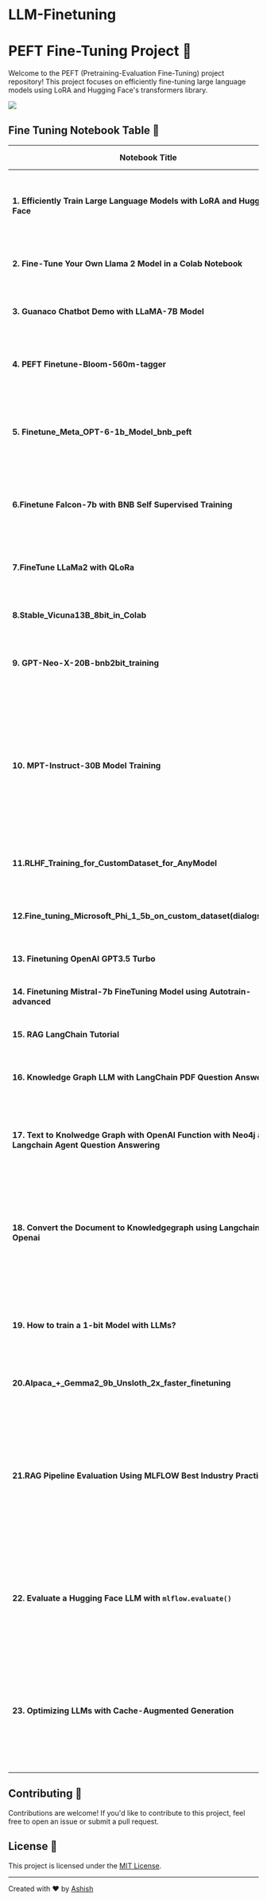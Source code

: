 # LLM-Finetuning

# PEFT Fine-Tuning Project 🚀

Welcome to the PEFT (Pretraining-Evaluation Fine-Tuning) project repository! This project focuses on efficiently fine-tuning large language models using LoRA and Hugging Face's transformers library.

![](https://huggingface.co/datasets/trl-internal-testing/example-images/resolve/main/images/trl_overview.png)

## Fine Tuning Notebook Table 📑

| Notebook Title                                                                                               | Description                                                                                                                                                                                   | Colab Badge                                                                                                                                                                                                                         |
| ------------------------------------------------------------------------------------------------------------ | --------------------------------------------------------------------------------------------------------------------------------------------------------------------------------------------- | ----------------------------------------------------------------------------------------------------------------------------------------------------------------------------------------------------------------------------------- |
| **1. Efficiently Train Large Language Models with LoRA and Hugging Face**                              | Details and code for efficient training of large language models using LoRA and Hugging Face.                                                                                                 | [![Open in Colab](https://colab.research.google.com/assets/colab-badge.svg)](https://colab.research.google.com/github/ashishpatel26/LLM-Finetuning/blob/main/1.Efficiently_train_Large_Language_Models_with_LoRA_and_Hugging_Face.ipynb) |
| **2. Fine-Tune Your Own Llama 2 Model in a Colab Notebook**                                            | Guide to fine-tuning your Llama 2 model using Colab.                                                                                                                                          | [![Open in Colab](https://colab.research.google.com/assets/colab-badge.svg)](https://colab.research.google.com/github/ashishpatel26/LLM-Finetuning/blob/main/2.Fine_Tune_Your_Own_Llama_2_Model_in_a_Colab_Notebook.ipynb)               |
| **3. Guanaco Chatbot Demo with LLaMA-7B Model**                                                        | Showcase of a chatbot demo powered by LLaMA-7B model.                                                                                                                                         | [![Open in Colab](https://colab.research.google.com/assets/colab-badge.svg)](https://colab.research.google.com/github/ashishpatel26/LLM-Finetuning/blob/main/3.Guanaco%20Chatbot%20Demo%20with%20LLaMA-7B%20Model.ipynb)                 |
| **4. PEFT Finetune-Bloom-560m-tagger**                                                                 | Project details for PEFT Finetune-Bloom-560m-tagger.                                                                                                                                          | [![Open in Colab](https://colab.research.google.com/assets/colab-badge.svg)](https://colab.research.google.com/github/ashishpatel26/LLM-Finetuning/blob/main/4.PEFT%20Finetune-Bloom-560m-tagger.ipynb#scrollTo=MDqJWba-tpnv)            |
| **5. Finetune_Meta_OPT-6-1b_Model_bnb_peft**                                                           | Details and guide for finetuning the Meta OPT-6-1b Model using PEFT and Bloom-560m-tagger.                                                                                                    | [![Open in Colab](https://colab.research.google.com/assets/colab-badge.svg)](https://colab.research.google.com/github/ashishpatel26/LLM-Finetuning/blob/main/5.Finetune_Meta_OPT-6-1b_Model_bnb_peft.ipynb)                              |
| **6.Finetune Falcon-7b with BNB Self Supervised Training**                                             | Guide for finetuning Falcon-7b using BNB self-supervised training.                                                                                                                            | [![Open in Colab](https://colab.research.google.com/assets/colab-badge.svg)](https://colab.research.google.com/github/ashishpatel26/LLM-Finetuning/blob/main/6.Finetune%20Falcon-7b%20with%20BNB%20Self%20Supervised%20Training.ipynb)   |
| **7.FineTune LLaMa2 with QLoRa**                                                                       | Guide to fine-tune the Llama 2 7B pre-trained model using the PEFT library and QLoRa method                                                                                                   | [![Open in Colab](https://colab.research.google.com/assets/colab-badge.svg)](https://colab.research.google.com/github/ashishpatel26/LLM-Finetuning/blob/main/7.FineTune_LLAMA2_with_QLORA.ipynb)                                         |
| **8.Stable_Vicuna13B_8bit_in_Colab**                                                                   | Guide of Fine Tuning Vecuna 13B_8bit                                                                                                                                                          | [![Open in Colab](https://colab.research.google.com/assets/colab-badge.svg)](https://colab.research.google.com/github/ashishpatel26/LLM-Finetuning/blob/main/8.Stable_Vicuna13B_8bit_in_Colab.ipynb)                                     |
| **9. GPT-Neo-X-20B-bnb2bit_training**                                                                  | Guide How to train the GPT-NeoX-20B model using bfloat16 precision                                                                                                                            | [![Open in Colab](https://colab.research.google.com/assets/colab-badge.svg)](https://colab.research.google.com/github/ashishpatel26/LLM-Finetuning/blob/main/9.GPT-neo-x-20B-bnb_4bit_training.ipynb)                                    |
| **10. MPT-Instruct-30B Model Training**                                                                | MPT-Instruct-30B is a large language model from MosaicML that is trained on a dataset of short-form instructions. It can be used to follow instructions, answer questions, and generate text. | [![Open in Colab](https://colab.research.google.com/assets/colab-badge.svg)](https://colab.research.google.com/github/ashishpatel26/LLM-Finetuning/blob/main/10.MPT_Instruct_30B.ipynb)                                                  |
| **11.RLHF_Training_for_CustomDataset_for_AnyModel**                                                    | How train a Model with RLHF training on any LLM model with custom dataset                                                                                                                     | [![Open in Colab](https://colab.research.google.com/assets/colab-badge.svg)](https://colab.research.google.com/github/ashishpatel26/LLM-Finetuning/blob/main/11_RLHF_Training_for_CustomDataset_for_AnyModel.ipynb)                      |
| **12.Fine_tuning_Microsoft_Phi_1_5b_on_custom_dataset(dialogstudio)**                                  | How train a model with trl SFT Training on Microsoft Phi 1.5 with custom                                                                                                                      | [![Open in Colab](https://colab.research.google.com/assets/colab-badge.svg)](https://colab.research.google.com/github/ashishpatel26/LLM-Finetuning/blob/main/12_Fine_tuning_Microsoft_Phi_1_5b_on_custom_dataset(dialogstudio).ipynb)    |
| **13. Finetuning OpenAI GPT3.5 Turbo**                                                                 | How to finetune GPT 3.5 on your own data                                                                                                                                                      | [![Open in Colab](https://colab.research.google.com/assets/colab-badge.svg)](https://colab.research.google.com/github/ashishpatel26/LLM-Finetuning/blob/main/13.Fine_tuning_OpenAI_GPT_3_5_turbo.ipynb)                                  |
| **14. Finetuning Mistral-7b FineTuning Model using Autotrain-advanced**                                | How to finetune Mistral-7b using autotrained-advanced                                                                                                                                         | [![Open in Colab](https://colab.research.google.com/assets/colab-badge.svg)](https://colab.research.google.com/github/ashishpatel26/LLM-Finetuning/blob/main/14.Finetuning_Mistral_7b_Using_AutoTrain.ipynb)                             |
| **15. RAG LangChain Tutorial**                                                                         | How to Use RAG using LangChain                                                                                                                                                                | [![Open in Colab](https://colab.research.google.com/assets/colab-badge.svg)](https://colab.research.google.com/github/ashishpatel26/LLM-Finetuning/blob/main/15.RAG_LangChain.ipynb)                                                     |
| **16. Knowledge Graph LLM with LangChain PDF Question Answering**                                      | How to build knowledge graph with pdf question answering                                                                                                                                      | [![Open in Colab](https://colab.research.google.com/assets/colab-badge.svg)](https://colab.research.google.com/github/ashishpatel26/LLM-Finetuning/blob/main/16.Neo4j_and_LangChain_for_Enhanced_Question_Answering.ipynb)               |
| **17. Text to Knolwedge Graph with OpenAI Function with Neo4j and Langchain Agent Question Answering** | How to build knowledge graph from text or Pdf Document with pdf question Answering                                                                                                            | [![Open in Colab](https://colab.research.google.com/assets/colab-badge.svg)](https://colab.research.google.com/github/ashishpatel26/LLM-Finetuning/blob/main/17.OpenAI_Constructing_Graph_for_Questio_Answer.ipynb)                      |
| **18. Convert the Document to Knowledgegraph using Langchain and Openai**                              | This notebook is help you to understand how easiest way you can convert your any documents into Knowledgegraph for your next RAG based Application                                            | [![Open in Colab](https://colab.research.google.com/assets/colab-badge.svg)](https://colab.research.google.com/github/ashishpatel26/LLM-Finetuning/blob/main/18.Convert_Document_to_Knowledge_Graph_Langchain_Openai.ipynb)              |
| **19. How to train a 1-bit Model with LLMs?**                                                          | This notebook is help you to train a model with 1-bit and 2-bit quantization method using hqq framework                                                                                       | [![Open in Colab](https://colab.research.google.com/assets/colab-badge.svg)](https://colab.research.google.com/github/ashishpatel26/LLM-Finetuning/blob/main/19.HQQ_1bit_ipynb.ipynb)                                                    |
| **20.Alpaca_+_Gemma2_9b_Unsloth_2x_faster_finetuning**                                                 | This notebook is help you to train a model with gemma2 9b                                                                                                                                     | [![Open in Colab](https://colab.research.google.com/assets/colab-badge.svg)](https://colab.research.google.com/github/ashishpatel26/LLM-Finetuning/blob/main/20.Alpaca_%2B_Gemma2_9b_Unsloth_2x_faster_finetuning.ipynb)                 |
| **21.RAG Pipeline Evaluation Using MLFLOW Best Industry Practice**                                     | This notebook provides a comprehensive guide to evaluating the 21 RAG (Retrieve-then-Answer Generation) pipeline using MLFLOW, adhering to best industry practices.                           | [![Open in Colab](https://colab.research.google.com/assets/colab-badge.svg)](https://colab.research.google.com/github/ashishpatel26/LLM-Finetuning/blob/main/21_RAG_Pipeline_Evaluation_Using_MLFLOW_Best_Industry_Practise.ipynb)       |
| **22. Evaluate a Hugging Face LLM with `mlflow.evaluate()`**                                         | This notebook provides a comprehensive guide on evaluating a Hugging Face Language Learning Model (LLM) using mlflow_evaluate.                                                                | [![Open in Colab](https://colab.research.google.com/assets/colab-badge.svg)](https://colab.research.google.com/github/ashishpatel26/LLM-Finetuning/blob/main/22.Evaluate_a_Hugging_Face_LLM_with_mlflow_evaluate.ipynb)                  |
| **23. Optimizing LLMs with Cache-Augmented Generation**                                                | Explores techniques from the research paper Cache-Augmented Generation (CAG) to enhance LLM efficiency and response speed using caching strategies.                                           | [![Open in Colab](https://colab.research.google.com/assets/colab-badge.svg)](https://colab.research.google.com/github/ashishpatel26/LLM-Finetuning/blob/main/23_CAG_Optimizing_LLMs_with_cache_augmented_generation.ipynb)               |

## Contributing 🤝

Contributions are welcome! If you'd like to contribute to this project, feel free to open an issue or submit a pull request.

## License 📝

This project is licensed under the [MIT License](LICENSE).

---

Created with ❤️ by [Ashish](https://github.com/ashishpatel26/)

